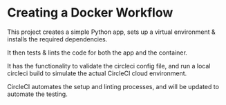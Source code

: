 # Creating a Docker Workflow
This project creates a simple Python app, sets up a virtual environment & installs the required dependencies.

It then tests & lints the code for both the app and the container.

It has the functionality to validate the circleci config file, and run a local circleci build to simulate the actual CircleCI cloud environment.

CircleCI automates the setup and linting processes, and will be updated to automate the testing.
